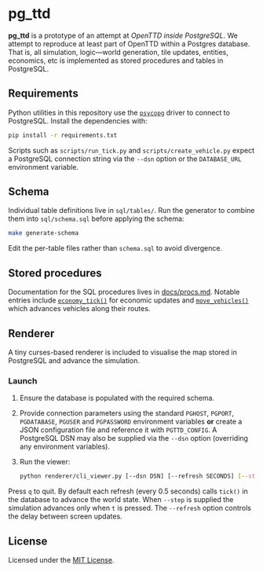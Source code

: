 # pg_ttd

**pg_ttd** is a prototype of an attempt at *OpenTTD inside PostgreSQL*.
We attempt to reproduce at least part of OpenTTD within a Postgres database.
That is, all simulation, logic—world generation, tile updates, entities, economics, etc
is implemented as stored procedures and tables in PostgreSQL.

## Requirements

Python utilities in this repository use the [`psycopg`](https://www.psycopg.org/psycopg3/) driver to
connect to PostgreSQL. Install the dependencies with:

```bash
pip install -r requirements.txt
```

Scripts such as `scripts/run_tick.py` and `scripts/create_vehicle.py` expect a
PostgreSQL connection string via the `--dsn` option or the `DATABASE_URL`
environment variable.

## Schema

Individual table definitions live in `sql/tables/`. Run the generator to
combine them into `sql/schema.sql` before applying the schema:

```bash
make generate-schema
```

Edit the per-table files rather than `schema.sql` to avoid divergence.

## Stored procedures

Documentation for the SQL procedures lives in [docs/procs.md](docs/procs.md). Notable
entries include [`economy_tick()`](docs/procs.md#economy_tick) for economic updates
and [`move_vehicles()`](docs/procs.md#move_vehicles) which advances vehicles along
their routes.

## Renderer

A tiny curses-based renderer is included to visualise the map stored in
PostgreSQL and advance the simulation.

### Launch

1. Ensure the database is populated with the required schema.
2. Provide connection parameters using the standard `PGHOST`, `PGPORT`,
   `PGDATABASE`, `PGUSER` and `PGPASSWORD` environment variables **or** create a
   JSON configuration file and reference it with `PGTTD_CONFIG`. A PostgreSQL
   DSN may also be supplied via the `--dsn` option (overriding any environment
   variables).
3. Run the viewer:

   ```bash
   python renderer/cli_viewer.py [--dsn DSN] [--refresh SECONDS] [--step]
   ```

Press `q` to quit. By default each refresh (every 0.5 seconds) calls `tick()` in
the database to advance the world state. When `--step` is supplied the simulation
advances only when `t` is pressed. The `--refresh` option controls the delay
between screen updates.

## License

Licensed under the [MIT License](LICENSE).


